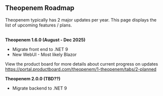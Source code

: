 ## Theopenem Roadmap

Theopenem typically has 2 major updates per year.  This page displays the list of upcoming features / plans.
<br/><br/>

**Theopenem 1.6.0 (August - Dec 2025)**
* Migrate front end to .NET 9
* New WebUI - Most likely Blazor

View the product board for more details about current progress on updates
https://portal.productboard.com/theopenem/1-theopenem/tabs/2-planned

**Theopenem 2.0.0 (TBD??)**

* Migrate backend to .NET 9